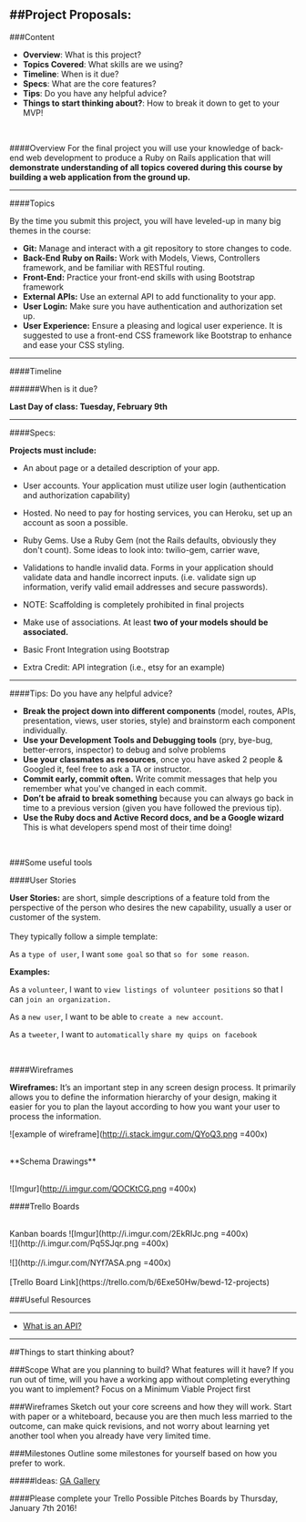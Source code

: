 ##Project Proposals:
----------

###Content

* **Overview**: What is this project?
* **Topics Covered**: What skills are we using?
* **Timeline**: When is it due?
* **Specs**: What are the core features?
* **Tips**: Do you have any helpful advice?
* **Things to start thinking about?**: How to break it down to get to your MVP!

<br>

####Overview
For the final project you will use your knowledge of back-end web development to produce a Ruby on Rails application that will **demonstrate understanding of all topics covered during this course by building a web application from the ground up.** 

-----------------------
####Topics

By the time you submit this project, you will have leveled-up in many big themes in the course:

* **Git:** Manage and interact with a git repository to store changes to code.
* **Back-End Ruby on Rails:** Work with Models, Views, Controllers framework, and be familiar with RESTful routing.
* **Front-End:** Practice your front-end skills with using Bootstrap framework
* **External APIs:** Use an external API to add functionality to your app.
* **User Login:** Make sure you have authentication and authorization set up.
* **User Experience:** Ensure a pleasing and logical user experience. It is suggested to use a front-end CSS framework like Bootstrap to enhance and ease your CSS styling.

--------------
####Timeline

######When is it due?


**Last Day of class: Tuesday, February 9th**
____

####Specs:

**Projects must include:**

* An about page or a detailed description of your app.

* User accounts. Your application must utilize user login (authentication and authorization capability)

* Hosted. No need to pay for hosting services, you can Heroku, set up an account as soon a possible.

* Ruby Gems. Use a Ruby Gem (not the Rails defaults, obviously they don't count). Some ideas to look into: twilio-gem, carrier wave,

* Validations to handle invalid data. Forms in your application should validate data and handle incorrect inputs. (i.e. validate sign up information, verify valid email addresses and secure passwords).

* NOTE: Scaffolding is completely prohibited in final projects

* Make use of associations. At least **two of your models should be associated.**

* Basic Front Integration using Bootstrap

* Extra Credit: API integration (i.e., etsy for an example)

-------------------

####Tips:
Do you have any helpful advice?

* **Break the project down into different components** (model, routes, APIs, presentation, views, user stories, style) and brainstorm each component individually. 
* **Use your Development Tools and Debugging tools** (pry, bye-bug, better-errors, inspector) to debug and solve problems
* **Use your classmates as resources**, once you have asked 2 people & Googled it, feel free to ask a TA or instructor.
* **Commit early, commit often.** Write commit messages that help you remember what you've changed in each commit.
* **Don’t be afraid to break something** because you can always go back in time to a previous version (given you have followed the previous tip).
* **Use the Ruby docs and Active Record docs, and be a Google wizard** This is what developers spend most of their time doing!
<br>


###Some useful tools 

####User Stories

**User Stories:** are short, simple descriptions of a feature told from the perspective of the person who desires the new capability, usually a user or customer of the system. 
<br>	
They typically follow a simple template:


As a `type of user`, I want `some goal` so that `so for some reason`.

**Examples:**

As a `volunteer`, I want to `view listings of volunteer positions` 
so that I can `join an organization. `

As a `new user`, I want to be able to `create a new account`.

As a `tweeter`, I want to `automatically`  `share my quips on facebook`

<br>

####Wireframes


**Wireframes:** It’s an important step in any screen design process. It primarily allows you to define the information hierarchy of your design, making it easier for you to plan the layout according to how you want your user to process the information.


 ![example of wireframe](http://i.stack.imgur.com/QYoQ3.png =400x)

<br>
**Schema Drawings**
<br>
<br>

![Imgur](http://i.imgur.com/QOCKtCG.png =400x)
<br>

####Trello Boards

<br>
Kanban boards
![Imgur](http://i.imgur.com/2EkRIJc.png =400x)
<br>
![](http://i.imgur.com/Pq5SJqr.png =400x)
<br>
<br>
![](http://i.imgur.com/NYf7ASA.png =400x)
<br>
<br>
[Trello Board Link](https://trello.com/b/6Exe50Hw/bewd-12-projects)

###Useful Resources

----------------

* [What is an API?](https://www.youtube.com/watch?v=FknvOGcLHmc)

-------------
##Things to start thinking about?

###Scope
What are you planning to build? 
What features will it have? 
If you run out of time, will you have a working app without completing everything you want to implement? 
Focus on a Minimum Viable Project first

###Wireframes
Sketch out your core screens and how they will work. 
Start with paper or a whiteboard, because you are then much less married to the outcome, can make quick revisions, and not worry about learning yet another tool when you already have very limited time.

###Milestones
Outline some milestones for yourself based on how you prefer to work.

#####Ideas: [GA Gallery](https://gallery.generalassemb.ly/BEWD?metro=)

####Please complete your Trello Possible Pitches Boards by Thursday, January 7th 2016! 


